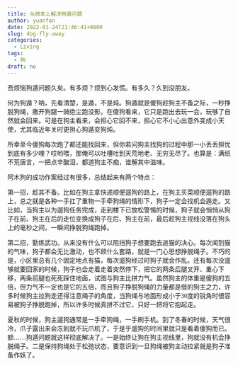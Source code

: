 ```yaml
---
title: 从根本上解决狗遁问题
author: yuanfan
date: 2022-01-24T21:46:41+0800
slug: dog-fly-away
categories:
  - Living
tags:
  - 狗
draft: no
---
```


<font face="微软雅黑">吾烦恼狗遁问题久矣。有多烦？烦到心发慌。有多久？久到没朋友。

<!--more-->

何为狗遁？呐，先看清楚，是遁，不是炖。狗遁就是傻狗趁狗主不备之际，一秒挣脱狗绳，撒开狗腿一骑绝尘跑没影。在傻狗看来，它只是跑出去玩一会，玩够了自然就会回来。可是在狗主看来，会担心它回不来，担心它不小心出意外变成小天使，尤其临近年关时更担心狗遁变狗炖。

所幸至今傻狗每次跑了都还能找回来，但你若问狗主找狗的过程中那一小丢丢担忧到底有多少哩？哎哟喂，那俺可以吐槽吐到天荒地老、无穷无尽了。也算是：满纸不荒唐言，一把点辛酸泪，都道狗主不痴，谁解其中滋味。

阿木狗的成功作案经过有很多，总结起来有两个特点：

第一招，趁其不备。比如在狗主拿快递顺便遛狗的路上，在狗主买菜顺便遛狗的路上，总之就是各种一手扛了重物一手牵狗绳的情形下，狗子一定会找机会遁走。又比如，当狗主以为遛狗任务完成，走到楼下已放松警惕的时候，狗子就会悄悄从狗子在前、狗主在后的走位变换成狗子在后、狗主在前，最后趁狗主视线没落在狗头上的毫秒之间，一瞬间挣脱狗绳跑掉。

第二招，勤练武功。从来没有什么可以阻挡狗子想要跑去追猫的决心。每次闻到猫的气味，狗子都会无比激动，也不顾什么套路，就是一门心思想挣脱绳子。不巧的是，小区里总有几个固定地点有猫，每次遛狗经过时狗子就会作乱。还有每次没遛够就要回家的时候，狗子也会走着走着突然停下，把它的两条后腿叉开、重心下移，两条前腿也死死踩住地面，试图与狗主比拼力气。虽然狗主的体重是傻狗的五倍，但力气不一定也是它的五倍，而且狗子挣脱狗绳的力量都是借的狗主之力，许多时候狗主拉狗走还得注意绳子的角度，当狗绳与地面形成小于30度的锐角时很容易被狗子挣脱跑掉，所以许多时候真拼不过它，只好一把将它抱起走。

夏秋的时候，狗主遛狗通常是一手牵狗绳，一手刷手机。到了冬春的时候，天气很冷，爪子露出来会冻到就不玩爪机了，于是乎遛狗的时间里就只是看着傻狗而已。额……狗遁问题就这样彻底解决了。一是始终让狗在狗主视线里，狗就没有机会挣脱绳子。二是保持狗绳处于松弛状态，要意识到一旦狗绳被狗主动拉紧就是狗子准备作妖了。
